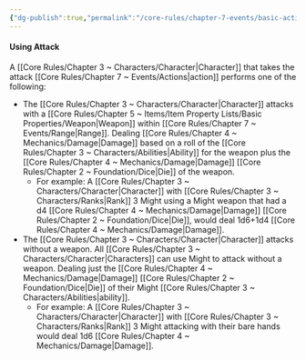 ```yaml
---
{"dg-publish":true,"permalink":"/core-rules/chapter-7-events/basic-actions/attack/"}
---
```


#### Using Attack
A [[Core Rules/Chapter 3 ~ Characters/Character\|Character]] that takes the attack [[Core Rules/Chapter 7 ~ Events/Actions\|action]] performs one of the following:
- The [[Core Rules/Chapter 3 ~ Characters/Character\|Character]] attacks with a [[Core Rules/Chapter 5 ~ Items/Item Property Lists/Basic Properties/Weapon\|Weapon]] within [[Core Rules/Chapter 7 ~ Events/Range\|Range]]. Dealing [[Core Rules/Chapter 4 ~ Mechanics/Damage\|Damage]] based on a roll of the [[Core Rules/Chapter 3 ~ Characters/Abilities\|Ability]] for the weapon plus the [[Core Rules/Chapter 4 ~ Mechanics/Damage\|Damage]] [[Core Rules/Chapter 2 ~ Foundation/Dice\|Die]] of the weapon.
	- For example: A [[Core Rules/Chapter 3 ~ Characters/Character\|Character]] with [[Core Rules/Chapter 3 ~ Characters/Ranks\|Rank]] 3 Might using a Might weapon that had a d4 [[Core Rules/Chapter 4 ~ Mechanics/Damage\|Damage]] [[Core Rules/Chapter 2 ~ Foundation/Dice\|Die]], would deal 1d6+1d4 [[Core Rules/Chapter 4 ~ Mechanics/Damage\|Damage]].
- The [[Core Rules/Chapter 3 ~ Characters/Character\|Character]] attacks without a weapon. All [[Core Rules/Chapter 3 ~ Characters/Character\|Characters]] can use Might to attack without a weapon. Dealing just the [[Core Rules/Chapter 4 ~ Mechanics/Damage\|Damage]] [[Core Rules/Chapter 2 ~ Foundation/Dice\|Die]] of their Might [[Core Rules/Chapter 3 ~ Characters/Abilities\|ability]].
	- For example: A [[Core Rules/Chapter 3 ~ Characters/Character\|Character]] with [[Core Rules/Chapter 3 ~ Characters/Ranks\|Rank]] 3 Might attacking with their bare hands would deal 1d6 [[Core Rules/Chapter 4 ~ Mechanics/Damage\|Damage]].